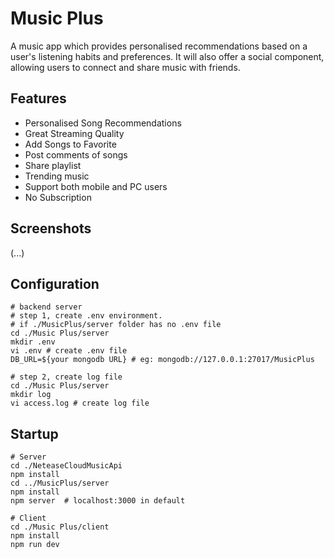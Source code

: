 # Music Plus
A music app which provides personalised recommendations based on a user's listening habits and preferences. It will also offer a social component, allowing users to connect and share music with friends.

## Features
* Personalised Song Recommendations
* Great Streaming Quality
* Add Songs to Favorite
* Post comments of songs
* Share playlist
* Trending music
* Support both mobile and PC users
* No Subscription


## Screenshots
(...)
## Configuration
```shell
# backend server
# step 1, create .env environment.  
# if ./MusicPlus/server folder has no .env file
cd ./Music Plus/server
mkdir .env
vi .env # create .env file
DB_URL=${your mongodb URL} # eg: mongodb://127.0.0.1:27017/MusicPlus

# step 2, create log file
cd ./Music Plus/server
mkdir log
vi access.log # create log file
```
## Startup
```shell
# Server
cd ./NeteaseCloudMusicApi
npm install
cd ../MusicPlus/server
npm install
npm server  # localhost:3000 in default

# Client
cd ./Music Plus/client
npm install 
npm run dev
```
